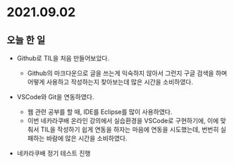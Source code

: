 # 2021.09.02
## 오늘 한 일
- Github로 TIL을 처음 만들어보았다.
    - Github의 마크다운으로 글을 쓰는게 익숙하지 않아서 그런지 구글 검색을 하며 어떻게 사용하고 작성하는지 찾아보는데 많은 시간을 소비하였다.


- VSCode와 Git을 연동하였다.
    - 웹 관련 공부를 할 때, IDE를 Eclipse를 많이 사용하였다.
    - 이번 네카라쿠배 온라인 강의에서 실습환경을 VSCode로 구현하기에, 이에 맞춰서 TIL을 작성하기 쉽게 연동을 하자는 마음에 연동을 시도했는데, 번번히 실패하는 바람에 많은 시간을 소비하였다.


- 네카라쿠배 정기 테스트 진행
